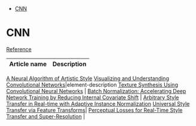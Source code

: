 <!--ts-->
   * [CNN](#cnn)

<!-- Added by: gil_diy, at: Mon 17 Jan 2022 11:40:06 IST -->

<!--te-->


# CNN


[Reference](https://youtu.be/8pp0Oa3t52s?list=PLBoQnSflObcmbfshq9oNs41vODgXG-608)

Article name | Description
------------|-----
[A Neural Algorithm of Artistic Style](https://arxiv.org/pdf/1508.06576.pdf)
[Visualizing and Understanding Convolutional Networks](https://arxiv.org/pdf/1311.2901.pdf)|element-description
[Texture Synthesis Using Convolutional Neural Networks](https://arxiv.org/pdf/1505.07376.pdf) | 
[Batch Normalization: Accelerating Deep Network Training by Reducing Internal Covariate Shift](https://arxiv.org/pdf/1502.03167.pdf) | 
[Arbitrary Style Transfer in Real-time with Adaptive Instance Normalization](https://arxiv.org/pdf/1703.06868.pdf)
[Universal Style Transfer via Feature Transforms](https://arxiv.org/pdf/1705.08086.pdf)| 
[Perceptual Losses for Real-Time Style Transfer and Super-Resolution](https://arxiv.org/pdf/1603.08155.pdf) | 